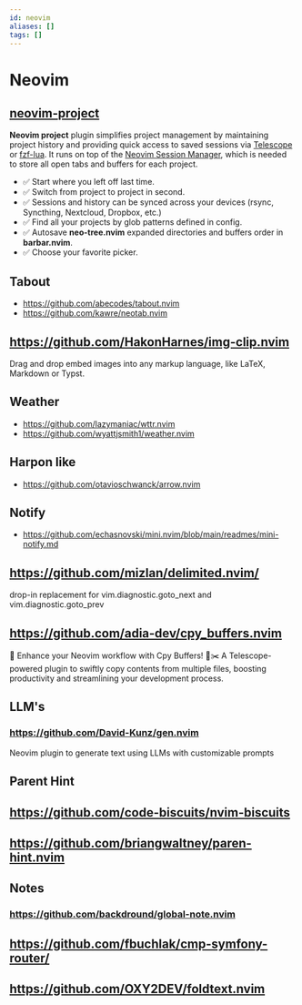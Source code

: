 ```yaml
---
id: neovim
aliases: []
tags: []
---
```


# Neovim

## [neovim-project](https://github.com/coffebar/neovim-project)

**Neovim project** plugin simplifies project management by maintaining project history and providing quick access to saved sessions via [Telescope](https://github.com/nvim-telescope/telescope.nvim) or [fzf-lua](https://github.com/ibhagwan/fzf-lua). It runs on top of the [Neovim Session Manager](https://github.com/Shatur/neovim-session-manager), which is needed to store all open tabs and buffers for each project.

- ✅ Start where you left off last time.
- ✅ Switch from project to project in second.
- ✅ Sessions and history can be synced across your devices (rsync, Syncthing, Nextcloud, Dropbox, etc.)
- ✅ Find all your projects by glob patterns defined in config.
- ✅ Autosave **neo-tree.nvim** expanded directories and buffers order in **barbar.nvim**.
- ✅ Choose your favorite picker.

## Tabout

- https://github.com/abecodes/tabout.nvim
- https://github.com/kawre/neotab.nvim

## https://github.com/HakonHarnes/img-clip.nvim

Drag and drop embed images into any markup language, like LaTeX, Markdown or Typst.

## Weather

- https://github.com/lazymaniac/wttr.nvim
- https://github.com/wyattjsmith1/weather.nvim

## Harpon like

- https://github.com/otavioschwanck/arrow.nvim

## Notify

- https://github.com/echasnovski/mini.nvim/blob/main/readmes/mini-notify.md

## https://github.com/mizlan/delimited.nvim/

drop-in replacement for vim.diagnostic.goto_next and vim.diagnostic.goto_prev

## https://github.com/adia-dev/cpy_buffers.nvim

🚀 Enhance your Neovim workflow with Cpy Buffers! 📁✂️ A Telescope-powered plugin to swiftly copy contents from multiple files, boosting productivity and streamlining your development process.

## LLM's

### https://github.com/David-Kunz/gen.nvim

Neovim plugin to generate text using LLMs with customizable prompts

## Parent Hint

## https://github.com/code-biscuits/nvim-biscuits

## https://github.com/briangwaltney/paren-hint.nvim

## Notes

### https://github.com/backdround/global-note.nvim

## https://github.com/fbuchlak/cmp-symfony-router/

## https://github.com/OXY2DEV/foldtext.nvim
